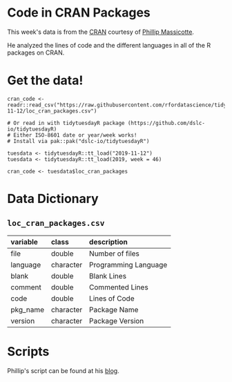 # Code in CRAN Packages

This week's data is from the [CRAN](https://cran.r-project.org/src/contrib/) courtesy of [Phillip Massicotte](https://www.pmassicotte.com/post/analyzing-the-programming-languages-used-in-r-packages/).

He analyzed the lines of code and the different languages in all of the R packages on CRAN.

# Get the data!

```
cran_code <- readr::read_csv("https://raw.githubusercontent.com/rfordatascience/tidytuesday/main/data/2019/2019-11-12/loc_cran_packages.csv")

# Or read in with tidytuesdayR package (https://github.com/dslc-io/tidytuesdayR)
# Either ISO-8601 date or year/week works!
# Install via pak::pak("dslc-io/tidytuesdayR")

tuesdata <- tidytuesdayR::tt_load("2019-11-12")
tuesdata <- tidytuesdayR::tt_load(2019, week = 46)

cran_code <- tuesdata$loc_cran_packages
```

# Data Dictionary

## `loc_cran_packages.csv`

|variable |class     |description |
|:--------|:---------|:-----------|
|file     |double    | Number of files |
|language |character | Programming Language |
|blank    |double    | Blank Lines |
|comment  |double    | Commented Lines |
|code     |double    | Lines of Code |
|pkg_name |character | Package Name |
|version  |character | Package Version |


# Scripts

Phillip's script can be found at his [blog](https://www.pmassicotte.com/post/analyzing-the-programming-languages-used-in-r-packages/).
